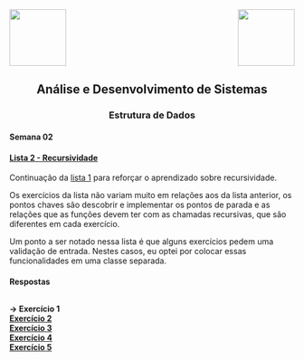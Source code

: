 <div>
  <img src="https://www.fateczl.edu.br/assets/logos/fatec-zl.png" height=100>
  <img src="https://www.fateczl.edu.br/assets/logos/novo-logo-colorido.png" align="right" height=100>
</div>

<h2 align="center">Análise e Desenvolvimento de Sistemas</h2>
<h3 align="center">Estrutura de Dados</h3>
<h4>Semana 02</h4>

<h4>
  
[Lista 2 - Recursividade](https://github.com/leo-gremes-ads/ED_S02_E01_Multiplicacao/blob/main/Recursividade%20Lista%202.pdf)
</h4>

Continuação da [lista 1](https://github.com/leo-gremes-ads/ED_S01_E01_Soma-Naturais/blob/main/Lista%201%20-%20Recursividade.pdf)
para reforçar o aprendizado sobre recursividade.

<p>Os exercícios da lista não variam muito em relações aos da lista anterior, os pontos chaves são descobrir e implementar os pontos de parada e as relações que as funções devem ter com as chamadas recursivas, que são diferentes em cada exercício.
<p>Um ponto a ser notado nessa lista é que alguns exercícios pedem uma validação de entrada. Nestes casos, eu optei por colocar essas funcionalidades em uma classe separada.

<h4>Respostas<br><br>
  
-> Exercício 1<br>
[Exercício 2](https://github.com/leo-gremes-ads/ED_S02_E02_Resto)<br>
[Exercício 3](https://github.com/leo-gremes-ads/ED_S02_E03_Pares)<br>
[Exercício 4](https://github.com/leo-gremes-ads/ED_S02_E04_Fatorial-Duplo)<br>
[Exercício 5](https://github.com/leo-gremes-ads/ED_S02_E05_MDC)<br>
</h4>
